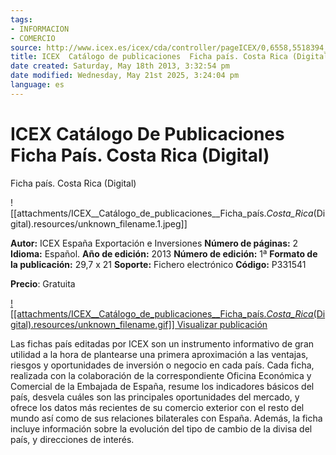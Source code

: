 ```yaml
---
tags:
- INFORMACION
- COMERCIO
source: http://www.icex.es/icex/cda/controller/pageICEX/0,6558,5518394_5519226_5560528_4678619,00.html?utm_source=AlertaPublicaciones&utm_medium=Email&utm_content=18/05/2013&utm_campaign=Ficha%20pa%C3%ADs.%20Costa%20Rica%20(Digital)
title: ICEX  Catálogo de publicaciones  Ficha país. Costa Rica (Digital)
date created: Saturday, May 18th 2013, 3:32:54 pm
date modified: Wednesday, May 21st 2025, 3:24:04 pm
language: es
---
```


# ICEX Catálogo De Publicaciones Ficha País. Costa Rica (Digital)

Ficha país. Costa Rica (Digital)

![[attachments/ICEX__Catálogo_de_publicaciones__Ficha_país._Costa_Rica_(Digital).resources/unknown_filename.1.jpeg]]

**Autor:** ICEX España Exportación e Inversiones
**Número de páginas:** 2
**Idioma:** Español.
**Año de edición:** 2013
**Número de edición:** 1ª
**Formato de la publicación:** 29,7 x 21
**Soporte:** Fichero electrónico
**Código:** P331541

**Precio**: Gratuita

 [![[attachments/ICEX__Catálogo_de_publicaciones__Ficha_país._Costa_Rica_(Digital).resources/unknown_filename.gif]] Visualizar publicación](http://www.icex.es/icex/cma/contentTypes/common/records/viewDocument/0,,,00.bin?doc=4678619)

Las fichas país editadas por ICEX son un instrumento informativo de gran utilidad a la hora de plantearse una primera aproximación a las ventajas, riesgos y oportunidades de inversión o negocio en cada país. Cada ficha, realizada con la colaboración de la correspondiente Oficina Económica y Comercial de la Embajada de España, resume los indicadores básicos del país, desvela cuáles son las principales oportunidades del mercado, y ofrece los datos más recientes de su comercio exterior con el resto del mundo así como de sus relaciones bilaterales con España. Además, la ficha incluye información sobre la evolución del tipo de cambio de la divisa del país, y direcciones de interés.
